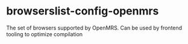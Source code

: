 # browserslist-config-openmrs
The set of browsers supported by OpenMRS. Can be used by frontend tooling to optimize compilation

